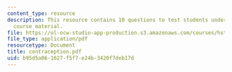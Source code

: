 ```yaml
---
content_type: resource
description: This resource contains 10 questions to test students understanding of
  course material.
file: https://ol-ocw-studio-app-production.s3.amazonaws.com/courses/hst-071-human-reproductive-biology-fall-2005/b95d5a061627f5f7e24b3420f7deb17d_contraception.pdf
file_type: application/pdf
resourcetype: Document
title: contraception.pdf
uid: b95d5a06-1627-f5f7-e24b-3420f7deb17d
---
```

